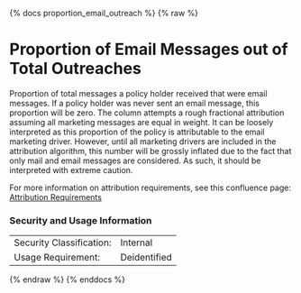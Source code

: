{% docs proportion_email_outreach %}
{% raw %}

<a name="proportion_email_outreach"></a>
# Proportion of Email Messages out of Total Outreaches

Proportion of total messages a policy holder received that were email messages.
If a policy holder was never sent an email message,
this proportion will be zero. The column attempts a rough fractional attribution assuming
all marketing messages are equal in weight. It can be 
loosely interpreted as this proportion of the policy is attributable to the email
marketing driver. However, until all marketing drivers are included in the attribution
algorithm, this number will be grossly inflated due to the fact that only mail and email
messages are considered. As such, it should be interpreted with extreme caution.

For more information on attribution requirements, see this confluence page:
[Attribution Requirements](https://aaalife-data.atlassian.net/wiki/spaces/2PA/pages/11282644993/2022+V3+Multi-Touch+Attribution+Requirements)


### Security and Usage Information
|     |     |
| --- | --- |
| Security Classification: | Internal |
| Usage Requirement:       | Deidentified |

{% endraw %}
{% enddocs %}